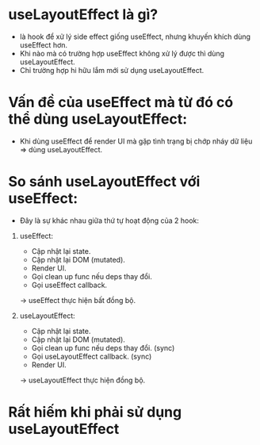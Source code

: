 # useLayoutEffect là gì?

- là hook để xử lý side effect giống useEffect, nhưng khuyến khích dùng useEffect hơn.
- Khi nào mà có trường hợp useEffect không xử lý được thì dùng useLayoutEffect.
- Chỉ trường hợp hi hữu lắm mới sử dụng useLayoutEffect.

# Vấn đề của useEffect mà từ đó có thể dùng useLayoutEffect:

- Khi dùng useEffect để render UI mà gặp tình trạng bị chớp nháy dữ liệu => dùng useLayoutEffect.

# So sánh useLayoutEffect với useEffect:

- Đây là sự khác nhau giữa thứ tự hoạt động của 2 hook:

1. useEffect:

   - Cập nhật lại state.
   - Cập nhật lại DOM (mutated).
   - Render UI.
   - Gọi clean up func nếu deps thay đổi.
   - Gọi useEffect callback.

   -> useEffect thực hiện bất đồng bộ.

2. useLayoutEffect:

   - Cập nhật lại state.
   - Cập nhật lại DOM (mutated).
   - Gọi clean up func nếu deps thay đổi. (sync)
   - Gọi useLayoutEffect callback. (sync)
   - Render UI.

   -> useLayoutEffect thực hiện đồng bộ.

# Rất hiếm khi phải sử dụng useLayoutEffect

